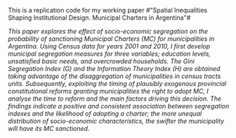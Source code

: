 This is a replication code for my working paper #"Spatial Inequalities Shaping Institutional Design. Municipal Charters in Argentina"#

*This paper explores the effect of socio-economic segregation on the probability of sanctioning Municipal Charters (MC) for municipalities in Argentina. Using Census data for years 2001 and 2010, I first develop municipal segregation measures for three variables; education levels, unsatisfied basic needs, and overcrowded households. The Gini Segregation Index (G) and the Information Theory Index (H) are obtained taking advantage of the disaggregation of municipalities in census tracts units. Subsequently, exploiting the timing of plausibly exogenous provincial constitutional reforms granting municipalities the right to adopt MC, I analyse the time to reform and the main factors driving this decision. The findings indicate a positive and consistent association between segregation indexes and the likelihood of adopting a charter; the more unequal distribution of socio-economic characteristics, the swifter the municipality will have its MC sanctioned.*